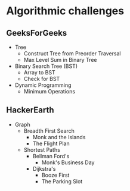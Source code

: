 # Algorithmic challenges
## GeeksForGeeks
* Tree
  * Construct Tree from Preorder Traversal
  * Max Level Sum in Binary Tree
* Binary Search Tree (BST)
  * Array to BST 
  * Check for BST
* Dynamic Programming
  * Minimum Operations

## HackerEarth
* Graph
  * Breadth First Search
    * Monk and the Islands
    * The Flight Plan
  * Shortest Paths
    * Bellman Ford's
      * Monk's Business Day
    * Dijkstra's
      * Booze First
      * The Parking Slot
